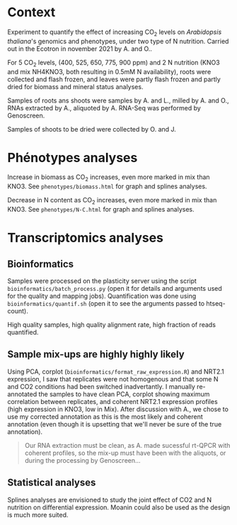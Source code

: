 # Context


Experiment to quantify the effect of increasing CO$_2$ levels on *Arabidopsis thaliana*'s genomics and phenotypes, under two type of N nutrition. Carried out in the Ecotron in november 2021 by A. and O..

For 5 CO$_2$ levels, (400, 525, 650, 775, 900 ppm) and 2 N nutrition (KNO3 and mix NH4KNO3, both resulting in 0.5mM N availability), roots were collected and flash frozen, and leaves were partly flash frozen and partly dried for biomass and mineral status analyses.

Samples of roots ans shoots were samples by A. and L., milled by A. and O., RNAs extracted by A., aliquoted by A. 
RNA-Seq was performed by Genoscreen.

Samples of shoots to be dried were collected by O. and J.

# Phénotypes analyses

Increase in biomass as CO$_2$ increases, even more marked in mix than KNO3. See `phenotypes/biomass.html` for graph and splines analyses.

Decrease in N content as CO$_2$ increases, even more marked in mix than KNO3. See `phenotypes/N-C.html` for graph and splines analyses.

# Transcriptomics analyses

## Bioinformatics

Samples were processed on the plasticity server using the script `bioinformatics/batch_process.py` (open it for details and arguments used for the quality and mapping jobs). Quantification was done using `bioinformatics/quantif.sh` (open it to see the arguments passed to htseq-count).

High quality samples, high quality alignment rate, high fraction of reads quantified.


## Sample mix-ups are highly highly likely

Using PCA, corplot (`bioinformatics/format_raw_expression.R`) and NRT2.1 expression, I saw that replicates were not homogenous and that some N and CO2 conditions had been switched inadvertantly. I manually re-annotated the samples to have clean PCA, corplot showing maximum correlation between replicates, and coherent NRT2.1 expression profiles (high expression in KNO3, low in Mix). After discussion with A., we chose to use my corrected annotation as this is the most likely and coherent annotation (even though it is upsetting that we'll never be sure of the true annotation).

> Our RNA extraction must be clean, as A. made sucessful rt-QPCR with coherent profiles, so the mix-up must have been with the aliquots, or during the processing by Genoscreen...


## Statistical analyses

Splines analyses are envisioned to study the joint effect of CO2 and N nutrition on differential expression.
Moanin could also be used as the design is much more suited.